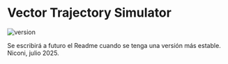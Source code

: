 # Vector Trajectory Simulator

 ![version](https://img.shields.io/badge/version-3.0.0-blue.svg)

Se escribirá a futuro el Readme cuando se tenga una versión más estable.
Niconi, julio 2025.
